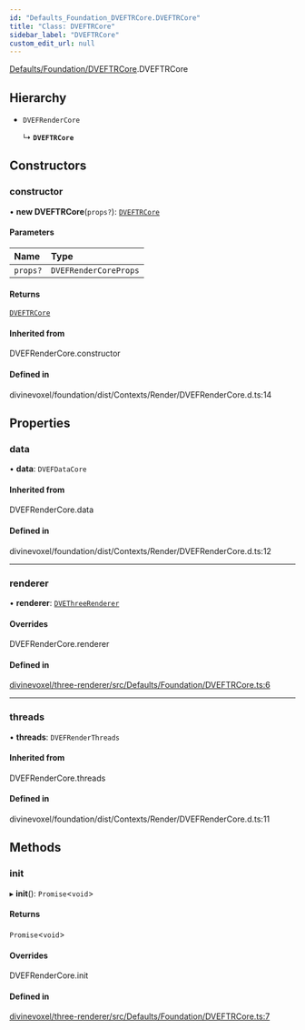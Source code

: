 ```yaml
---
id: "Defaults_Foundation_DVEFTRCore.DVEFTRCore"
title: "Class: DVEFTRCore"
sidebar_label: "DVEFTRCore"
custom_edit_url: null
---
```


[Defaults/Foundation/DVEFTRCore](../modules/Defaults_Foundation_DVEFTRCore.md).DVEFTRCore

## Hierarchy

- `DVEFRenderCore`

  ↳ **`DVEFTRCore`**

## Constructors

### constructor

• **new DVEFTRCore**(`props?`): [`DVEFTRCore`](Defaults_Foundation_DVEFTRCore.DVEFTRCore.md)

#### Parameters

| Name | Type |
| :------ | :------ |
| `props?` | `DVEFRenderCoreProps` |

#### Returns

[`DVEFTRCore`](Defaults_Foundation_DVEFTRCore.DVEFTRCore.md)

#### Inherited from

DVEFRenderCore.constructor

#### Defined in

divinevoxel/foundation/dist/Contexts/Render/DVEFRenderCore.d.ts:14

## Properties

### data

• **data**: `DVEFDataCore`

#### Inherited from

DVEFRenderCore.data

#### Defined in

divinevoxel/foundation/dist/Contexts/Render/DVEFRenderCore.d.ts:12

___

### renderer

• **renderer**: [`DVEThreeRenderer`](DVEThreeRenderer.DVEThreeRenderer.md)

#### Overrides

DVEFRenderCore.renderer

#### Defined in

[divinevoxel/three-renderer/src/Defaults/Foundation/DVEFTRCore.ts:6](https://github.com/lucasdamianjohnson/DivineVoxelEngine/blob/596fa7391478620ed460dfb4856ff0a763b91c49/divinevoxel/three-renderer/src/Defaults/Foundation/DVEFTRCore.ts#L6)

___

### threads

• **threads**: `DVEFRenderThreads`

#### Inherited from

DVEFRenderCore.threads

#### Defined in

divinevoxel/foundation/dist/Contexts/Render/DVEFRenderCore.d.ts:11

## Methods

### init

▸ **init**(): `Promise`\<`void`\>

#### Returns

`Promise`\<`void`\>

#### Overrides

DVEFRenderCore.init

#### Defined in

[divinevoxel/three-renderer/src/Defaults/Foundation/DVEFTRCore.ts:7](https://github.com/lucasdamianjohnson/DivineVoxelEngine/blob/596fa7391478620ed460dfb4856ff0a763b91c49/divinevoxel/three-renderer/src/Defaults/Foundation/DVEFTRCore.ts#L7)
